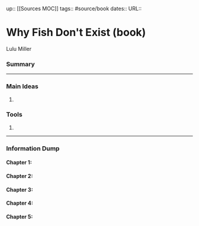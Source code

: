 up:: [[Sources MOC]]
tags:: #source/book 
dates::
URL::  

# Why Fish Don't Exist (book)
Lulu Miller


### Summary



---

### Main Ideas
1. 


### Tools
1. 


---
### Information Dump

#### Chapter 1: 


#### Chapter 2: 


#### Chapter 3: 


#### Chapter 4: 


#### Chapter 5: 
